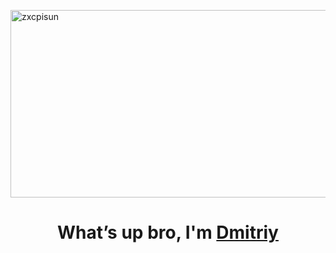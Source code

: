 <img align="middle" width="800" height="300" alt="zxcpisun" src="https://i.pinimg.com/originals/7f/34/55/7f3455cb02a7dc6bd13763ff38824623.gif"><br>
<h1 align="center">What’s up bro, I'm <a href="https://github.com/DimVor22" target="_blank">Dmitriy</a></h1>
